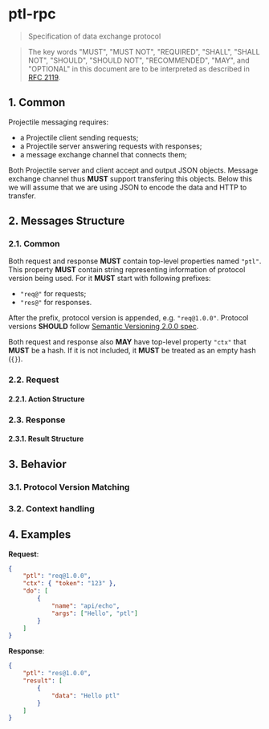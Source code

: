 # ptl-rpc

> Specification of data exchange protocol

> The key words "MUST", "MUST NOT", "REQUIRED", "SHALL", "SHALL
> NOT", "SHOULD", "SHOULD NOT", "RECOMMENDED",  "MAY", and
> "OPTIONAL" in this document are to be interpreted as described in
> [RFC 2119](https://www.ietf.org/rfc/rfc2119.txt).

## 1. Common

Projectile messaging requires:

- a Projectile client sending requests;
- a Projectile server answering requests with responses;
- a message exchange channel that connects them;

Both Projectile server and client accept and output JSON objects. Message
exchange channel thus **MUST** support transfering this objects. Below this we
will assume that we are using JSON to encode the data and HTTP to transfer.

## 2. Messages Structure

### 2.1. Common

Both request and response **MUST** contain top-level properties named `"ptl"`.
This property **MUST** contain string representing information of protocol
version being used. For it **MUST** start with following prefixes:

- `"req@"` for requests;
- `"res@"` for responses.

After the prefix, protocol version is appended, e.g. `"req@1.0.0"`. Protocol
versions **SHOULD** follow
[Semantic Versioning 2.0.0 spec](https://semver.org/spec/v2.0.0.html).

Both request and response also **MAY** have top-level property `"ctx"` that
**MUST** be a hash. If it is not included, it **MUST** be treated as an empty
hash (`{}`).

### 2.2. Request

#### 2.2.1. Action Structure

### 2.3. Response

#### 2.3.1. Result Structure

## 3. Behavior

### 3.1. Protocol Version Matching

### 3.2. Context handling

## 4. Examples

**Request**:

```json
{
    "ptl": "req@1.0.0",
    "ctx": { "token": "123" },
    "do": [
        {
            "name": "api/echo",
            "args": ["Hello", "ptl"]
        }
    ]
}
```

**Response**:

```json
{
    "ptl": "res@1.0.0",
    "result": [
        {
            "data": "Hello ptl"
        }
    ]
}
```
